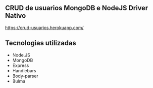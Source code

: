## CRUD de usuarios MongoDB e NodeJS Driver Nativo

https://crud-usuarios.herokuapp.com/

## Tecnologias utilizadas

* Node.JS
* MongoDB
* Express
* Handlebars
* Body-parser
* Bulma
